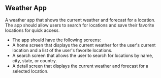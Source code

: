 ## Weather App

A weather app that shows the current weather and forecast for a location. The app should allow users to search for locations and save their favorite locations for quick access.
- The app should have the following screens:
- A home screen that displays the current weather for the user's current location and a list of the user's favorite locations.
- A search screen that allows the user to search for locations by name, city, state, or country.
- A detail screen that displays the current weather and forecast for a selected location.